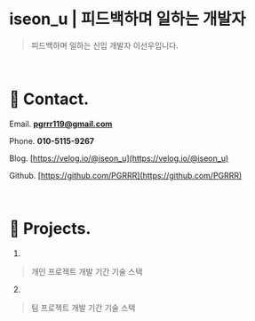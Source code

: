# iseon_u | 피드백하며 일하는 개발자

>피드백하며 일하는 신입 개발자 이선우입니다.

</br>

# 📍 Contact.

Email. **pgrrr119@gmail.com**

Phone. **010-5115-9267**

Blog. [https://velog.io/@iseon_u](https://velog.io/@iseon_u)

Github. [https://github.com/PGRRR](https://github.com/PGRRR)

</br>

# 📍 Projects.
1.
>개인 프로젝트
>개발 기간
>기술 스택

2.
>팀 프로젝트
>개발 기간
>기술 스택
